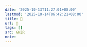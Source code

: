```yaml
---
date: '2025-10-13T11:27:01+08:00'
lastmod: '2025-10-14T06:42:21+08:00'
title: 󰕂
url: 󰕂
tags: []
src: GHZR
note:
---
```

